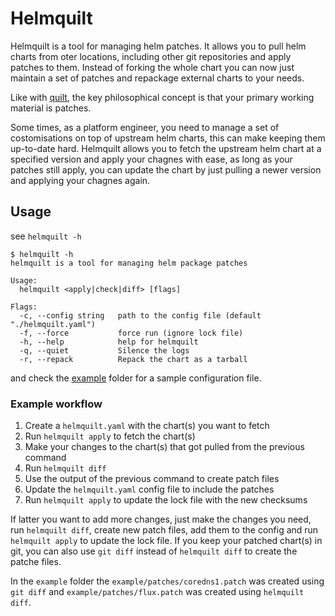 # Helmquilt

Helmquilt is a tool for managing helm patches. It allows you to pull helm charts from oter locations, including other git repositories and apply patches to them.
Instead of forking the whole chart you can now just maintain a set of patches and repackage external charts to your needs.

Like with [quilt](https://www.man7.org/linux/man-pages/man1/quilt.1.html), the key philosophical concept is that your primary working material is patches.

Some times, as a platform engineer, you need to manage a set of costomisations on top of upstream helm charts, this can make keeping them up-to-date hard.
Helmquilt allows you to fetch the upstream helm chart at a specified version and apply your chagnes with ease, as long as your patches still apply, you can update the chart by just pulling a newer version and applying your chagnes again.

## Usage

see `helmquilt -h`

```console
$ helmquilt -h
helmquilt is a tool for managing helm package patches

Usage:
  helmquilt <apply|check|diff> [flags]

Flags:
  -c, --config string   path to the config file (default "./helmquilt.yaml")
  -f, --force           force run (ignore lock file)
  -h, --help            help for helmquilt
  -q, --quiet           Silence the logs
  -r, --repack          Repack the chart as a tarball
```

and check the [example](./example/) folder for a sample configuration file.

### Example workflow

1. Create a `helmquilt.yaml` with the chart(s) you want to fetch
2. Run `helmquilt apply` to fetch the chart(s)
3. Make your changes to the chart(s) that got pulled from the previous command
4. Run `helmquilt diff`
5. Use the output of the previous command to create patch files
6. Update the `helmquilt.yaml` config file to include the patches
7. Run `helmquilt apply` to update the lock file with the new checksums

If latter you want to add more changes, just make the changes you need, run `helmquilt diff`, create new patch files, add them to the config and run `helmquilt apply` to update the lock file.
If you keep your patched chart(s) in git, you can also use `git diff` instead of `helmquilt diff` to create the patche files.

In the `example` folder the `example/patches/coredns1.patch` was created using `git diff` and `example/patches/flux.patch` was created using `helmquilt diff`.
